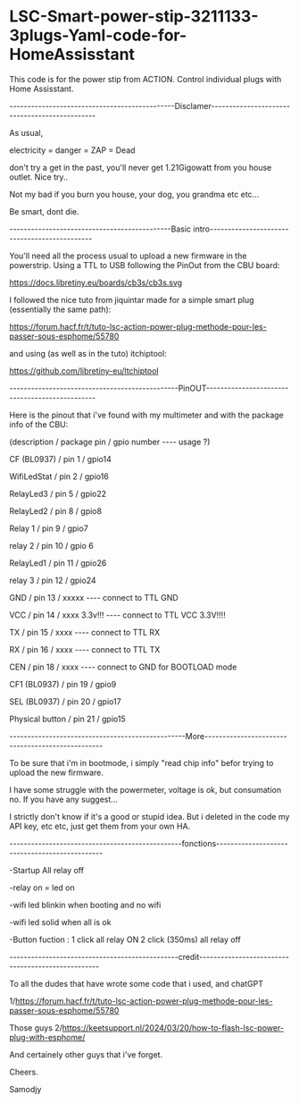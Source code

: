 # LSC-Smart-power-stip-3211133-3plugs-Yaml-code-for-HomeAssisstant
This code is for the power stip from ACTION. Control individual plugs with Home Assisstant.


----------------------------------------------Disclamer----------------------------------------------

As usual, 

electricity = danger = ZAP = Dead 

don't try a get in the past, you'll never get 1.21Gigowatt from you house outlet. Nice try..

Not my bad if you burn you house, your dog, you grandma etc etc...

Be smart, dont die.


---------------------------------------------Basic intro---------------------------------------------

You'll need all the process usual to upload a new firmware in the powerstrip.
Using a TTL to USB following the PinOut from the CBU board:

https://docs.libretiny.eu/boards/cb3s/cb3s.svg

I followed the nice tuto from jiquintar made for a simple smart plug (essentially the same path):

https://forum.hacf.fr/t/tuto-lsc-action-power-plug-methode-pour-les-passer-sous-esphome/55780

and using (as well as in the tuto) itchiptool:

https://github.com/libretiny-eu/ltchiptool


-----------------------------------------------PinOUT-----------------------------------------------


Here is the pinout that i've found with my multimeter and with the package info of the CBU:

(description  /  package pin  / gpio number        ---- usage ?)

CF (BL0937)  /  pin 1  /  gpio14

WifiLedStat  /  pin 2  /  gpio16

RelayLed3  /  pin 5  /  gpio22

RelayLed2  /  pin 8  /  gpio8

Relay 1  /  pin 9  / gpio7

relay 2  /  pin 10  /  gpio 6

RelayLed1  /  pin 11  /  gpio26

relay 3  /  pin 12  /  gpio24

GND  /  pin 13  /  xxxxx     ---- connect to TTL GND

VCC /  pin 14  /  xxxx 3.3v!!!      ---- connect to TTL VCC 3.3V!!!!

TX  /  pin 15  /  xxxx              ---- connect to TTL RX

RX  /  pin 16  /  xxxx              ---- connect to TTL TX

CEN  /  pin 18  /  xxxx             ---- connect to GND for BOOTLOAD mode 

CF1 (BL0937)  /  pin 19  /  gpio9

SEL (BL0937)  /  pin 20  /  gpio17

Physical button  /  pin 21  /  gpio15


-------------------------------------------------More-------------------------------------------------


To be sure that i'm in bootmode, i simply "read chip info" befor trying to upload the new firmware.


I have some struggle with the powermeter, voltage is ok, but consumation no. If you have any suggest...

I strictly don't know if it's a good or stupid idea. But i deleted in the code my API key, etc etc, just get them from your own HA.

------------------------------------------------fonctions----------------------------------------------

-Startup All relay off 

-relay on = led on

-wifi led blinkin when booting and no wifi

-wifi led solid when all is ok

-Button fuction : 1 click all relay ON
                  2 click (350ms) all relay off


-----------------------------------------------credit--------------------------------------------------

To all the dudes that have wrote some code that i used, and chatGPT

1/https://forum.hacf.fr/t/tuto-lsc-action-power-plug-methode-pour-les-passer-sous-esphome/55780

Those guys
2/https://keetsupport.nl/2024/03/20/how-to-flash-lsc-power-plug-with-esphome/

And certainely other guys that i've forget.

Cheers.

Samodjy

